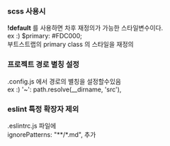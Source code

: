 ### scss 사용시
__!default__ 를 사용하면 차후 재정의가 가능한 스타일변수이다.<br>
ex :) $primary: #FDC000;<br>
부트스트랩의 primary class 의 스타일을 재정의<br>

### 프로젝트 경로 별칭 설정
.config.js 에서 경로의 별칭을 설정할수있음<br>
ex :) '~': path.resolve(__dirname, 'src'),<br>

### eslint 특정 확장자 제외
.eslintrc.js 파일에 <br> 
ignorePatterns: "**/*.md", 추가
